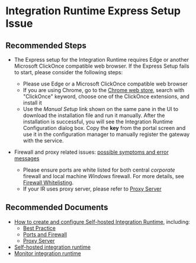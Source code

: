 <properties
	pageTitle="Integration Runtime Express Setup Issue"
	description="Cannot Run Express Setup for Self-hosted IR"
	infoBubbleText=""
	authors="chez-charlie"
	ms.author="chez"
	articleId="e8457178-4061-4b46-b49d-dbdfba49afc4"
	diagnosticScenario=""
	selfHelpType="generic"
	supportTopicIds="32629536"
	resourceTags=""
	productPesIds="15613"
	cloudEnvironments="public"
/>

# Integration Runtime Express Setup Issue

## **Recommended Steps**

* The Express setup for the Integration Runtime requires Edge or another Microsoft ClickOnce compatible web browser. If the Express Setup fails to start, please consider the following steps: <br>

  * Please use Edge or a Microsoft ClickOnce compatible web browser <br>
  * If you are using Chrome, go to the [Chrome web store](https://chrome.google.com/webstore/), search with "ClickOnce" keyword, choose one of the ClickOnce extensions, and install it <br>
  * Use the _Manual Setup_ link shown on the same pane in the UI to download the installation file and run it manually. After the installation is successful, you will see the Integration Runtime Configuration dialog box. Copy the **key** from the portal screen and use it in the configuration manager to manually register the gateway with the service.
* Firewall and proxy related issues: [possible symptoms and error messages](https://docs.microsoft.com/azure/data-factory/create-self-hosted-integration-runtime#possible-symptoms-for-firewall-and-proxy-server-related-issues) <br>
  * Please ensure ports are white listed for both central _corporate_ firewall and local machine _Windows_ firewall. For more details, see [Firewall Whitelisting](https://docs.microsoft.com/azure/data-factory/create-self-hosted-integration-runtime#ports-and-firewall).
  * If your IR uses proxy server, please refer to [Proxy Server](https://docs.microsoft.com/azure/data-factory/create-self-hosted-integration-runtime#proxy-server-considerations) <br>

## **Recommended Documents**

* [How to create and configure Self-hosted Integration Runtime](https://docs.microsoft.com/azure/data-factory/create-self-hosted-integration-runtime/), including: <br>
  * [Best Practice](https://docs.microsoft.com/azure/data-factory/create-self-hosted-integration-runtime#installation-best-practices) <br>
  * [Ports and Firewall](https://docs.microsoft.com/azure/data-factory/create-self-hosted-integration-runtime#ports-and-firewall) <br>
  * [Proxy Server](https://docs.microsoft.com/azure/data-factory/create-self-hosted-integration-runtime#proxy-server-considerations) <br>
* [Self-hosted integration runtime](https://docs.microsoft.com/azure/data-factory/concepts-integration-runtime#self-hosted-integration-runtime)<br>
* [Monitor integration runtime](https://docs.microsoft.com/azure/data-factory/monitor-integration-runtime/) <br>
